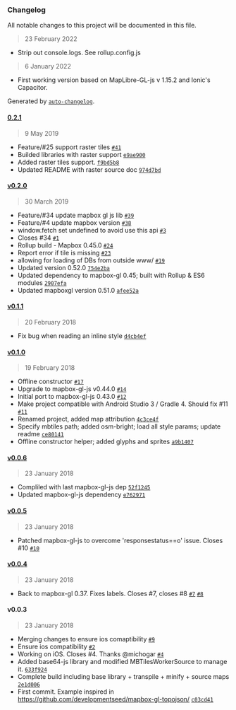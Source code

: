 ### Changelog

All notable changes to this project will be documented in this file.

> 23 February 2022

- Strip out console.logs. See rollup.config.js

> 6 January 2022

- First working version based on MapLibre-GL-js v 1.15.2 and Ionic's Capacitor.

Generated by [`auto-changelog`](https://github.com/CookPete/auto-changelog).

#### [0.2.1](https://github.com/oscarfonts/mapbox-gl-cordova-offline/compare/v0.2.0...0.2.1)

> 9 May 2019

- Feature/#25 support raster tiles [`#41`](https://github.com/oscarfonts/mapbox-gl-cordova-offline/pull/41)
- Builded libraries with raster support [`e9ae900`](https://github.com/oscarfonts/mapbox-gl-cordova-offline/commit/e9ae900475403c4ffe7ba977ee035336c006be75)
- Added raster tiles support. [`f9bd5b8`](https://github.com/oscarfonts/mapbox-gl-cordova-offline/commit/f9bd5b801fa8b23eb22d268d3929b8b4f86fbf0b)
- Updated README with raster source doc [`974d7bd`](https://github.com/oscarfonts/mapbox-gl-cordova-offline/commit/974d7bd0a4a15447b8abab4342d3ff64f0fdd74f)

#### [v0.2.0](https://github.com/oscarfonts/mapbox-gl-cordova-offline/compare/v0.1.1...v0.2.0)

> 30 March 2019

- Feature/#34 update mapbox gl js lib [`#39`](https://github.com/oscarfonts/mapbox-gl-cordova-offline/pull/39)
- Feature/#4 update mapbox version [`#38`](https://github.com/oscarfonts/mapbox-gl-cordova-offline/pull/38)
-  window.fetch set undefined to avoid use this api [`#3`](https://github.com/oscarfonts/mapbox-gl-cordova-offline/pull/3)
- Closes #34  [`#1`](https://github.com/oscarfonts/mapbox-gl-cordova-offline/pull/1)
- Rollup build - Mapbox 0.45.0 [`#24`](https://github.com/oscarfonts/mapbox-gl-cordova-offline/pull/24)
- Report error if tile is missing [`#23`](https://github.com/oscarfonts/mapbox-gl-cordova-offline/pull/23)
- allowing for loading of DBs from outside www/ [`#19`](https://github.com/oscarfonts/mapbox-gl-cordova-offline/pull/19)
- Updated version 0.52.0 [`754e2ba`](https://github.com/oscarfonts/mapbox-gl-cordova-offline/commit/754e2ba3d99e5436a1e46421acc3c80c9428aecf)
- Updated dependency to mapbox-gl 0.45; built with Rollup & ES6 modules [`2907efa`](https://github.com/oscarfonts/mapbox-gl-cordova-offline/commit/2907efa9d046fbc13acc8660d9ea424bd5c885a0)
- Updated mapboxgl version 0.51.0 [`afee52a`](https://github.com/oscarfonts/mapbox-gl-cordova-offline/commit/afee52a2feed235c7ff0903af9d624d07a03518f)

#### [v0.1.1](https://github.com/oscarfonts/mapbox-gl-cordova-offline/compare/v0.1.0...v0.1.1)

> 20 February 2018

- Fix bug when reading an inline style [`d4cb4ef`](https://github.com/oscarfonts/mapbox-gl-cordova-offline/commit/d4cb4ef4c41ccca08a71494397150bf93ffe36a3)

#### [v0.1.0](https://github.com/oscarfonts/mapbox-gl-cordova-offline/compare/v0.0.6...v0.1.0)

> 19 February 2018

- Offline constructor [`#17`](https://github.com/oscarfonts/mapbox-gl-cordova-offline/pull/17)
- Upgrade to mapbox-gl-js v0.44.0 [`#14`](https://github.com/oscarfonts/mapbox-gl-cordova-offline/pull/14)
- Initial port to mapbox-gl-js 0.43.0 [`#12`](https://github.com/oscarfonts/mapbox-gl-cordova-offline/pull/12)
- Make project compatible with Android Studio 3 / Gradle 4. Should fix #11 [`#11`](https://github.com/oscarfonts/mapbox-gl-cordova-offline/issues/11)
- Renamed project, added map attribution [`4c3ce4f`](https://github.com/oscarfonts/mapbox-gl-cordova-offline/commit/4c3ce4f8f4e45b7e49c514363769a57ba71999d6)
- Specify mbtiles path; added osm-bright; load all style params; update readme [`ce80141`](https://github.com/oscarfonts/mapbox-gl-cordova-offline/commit/ce801417e0f4aa00bd9fc9540c7e050926f7fe03)
- Offline constructor helper; added glyphs and sprites [`a9b1407`](https://github.com/oscarfonts/mapbox-gl-cordova-offline/commit/a9b14074e85da965fde93c3191d3fffd2ad96702)

#### [v0.0.6](https://github.com/oscarfonts/mapbox-gl-cordova-offline/compare/v0.0.5...v0.0.6)

> 23 January 2018

- Compliled with last mapbox-gl-js dep [`52f1245`](https://github.com/oscarfonts/mapbox-gl-cordova-offline/commit/52f1245cf62b5228f2e7c20f08788e43a5b73023)
- Updated mapbox-gl-js dependency [`e762971`](https://github.com/oscarfonts/mapbox-gl-cordova-offline/commit/e762971da351d3b672628084185df8733d450a39)

#### [v0.0.5](https://github.com/oscarfonts/mapbox-gl-cordova-offline/compare/v0.0.4...v0.0.5)

> 23 January 2018

- Patched mapbox-gl-js to overcome 'responsestatus==o' issue. Closes #10 [`#10`](https://github.com/oscarfonts/mapbox-gl-cordova-offline/issues/10)

#### [v0.0.4](https://github.com/oscarfonts/mapbox-gl-cordova-offline/compare/v0.0.3...v0.0.4)

> 23 January 2018

- Back to mapbox-gl 0.37. Fixes labels. Closes #7, closes #8 [`#7`](https://github.com/oscarfonts/mapbox-gl-cordova-offline/issues/7) [`#8`](https://github.com/oscarfonts/mapbox-gl-cordova-offline/issues/8)

#### v0.0.3

> 23 January 2018

- Merging changes to ensure ios comaptibility [`#9`](https://github.com/oscarfonts/mapbox-gl-cordova-offline/pull/9)
- Ensure ios compatibility [`#2`](https://github.com/oscarfonts/mapbox-gl-cordova-offline/pull/2)
- Working on iOS. Closes #4. Thanks @michogar [`#4`](https://github.com/oscarfonts/mapbox-gl-cordova-offline/issues/4)
- Added base64-js library and modified MBTilesWorkerSource to manage it. [`633f924`](https://github.com/oscarfonts/mapbox-gl-cordova-offline/commit/633f92481244b3a2f8b04caa80b76c6ee1ad61dc)
- Complete build including base library + transpile + minify + source maps [`2e1d006`](https://github.com/oscarfonts/mapbox-gl-cordova-offline/commit/2e1d0066be182a1f25741268c03e51ce1d1a2a1b)
- First commit. Example inspired in https://github.com/developmentseed/mapbox-gl-topojson/ [`c03cd41`](https://github.com/oscarfonts/mapbox-gl-cordova-offline/commit/c03cd410e58d3674b89aa5be3b0632f63885263f)

